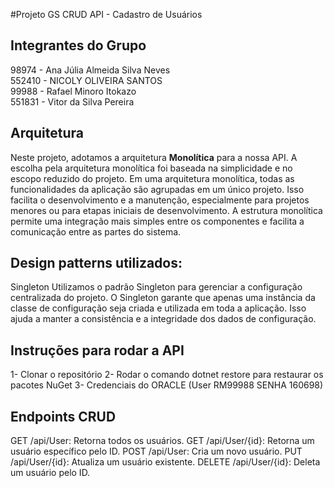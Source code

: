 #Projeto GS CRUD API - Cadastro de Usuários

## Integrantes do Grupo

98974 - Ana Júlia Almeida Silva Neves
</br>
552410 - NICOLY OLIVEIRA SANTOS
</br>
99988 - Rafael Minoro Itokazo
</br>
551831 - Vitor da Silva Pereira

## Arquitetura
Neste projeto, adotamos a arquitetura **Monolítica** para a nossa API.
A escolha pela arquitetura monolítica foi baseada na simplicidade e no escopo reduzido do projeto. 
Em uma arquitetura monolítica, todas as funcionalidades da aplicação são agrupadas em um único projeto. 
Isso facilita o desenvolvimento e a manutenção, especialmente para projetos menores ou para etapas iniciais de desenvolvimento. 
A estrutura monolítica permite uma integração mais simples entre os componentes e facilita a comunicação entre as partes do sistema.

## Design patterns utilizados:
Singleton
Utilizamos o padrão Singleton para gerenciar a configuração centralizada do projeto. 
O Singleton garante que apenas uma instância da classe de configuração seja criada e utilizada em toda a aplicação. 
Isso ajuda a manter a consistência e a integridade dos dados de configuração.


## Instruções para rodar a API 
1- Clonar o repositório
2- Rodar o comando dotnet restore para restaurar os pacotes NuGet
3- Credenciais do ORACLE (User RM99988 SENHA 160698)


## Endpoints CRUD
GET /api/User: Retorna todos os usuários.
GET /api/User/{id}: Retorna um usuário específico pelo ID.
POST /api/User: Cria um novo usuário.
PUT /api/User/{id}: Atualiza um usuário existente.
DELETE /api/User/{id}: Deleta um usuário pelo ID.

